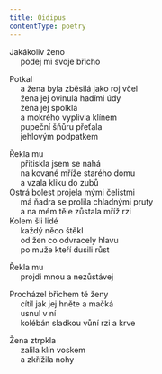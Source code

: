 ```yaml
---
title: Oidipus
contentType: poetry
---
```


<section>

Jakákoliv ženo  
     podej mi svoje břicho

Potkal  
     a žena byla zběsilá jako roj včel  
     žena jej ovinula hadími údy  
     žena jej spolkla  
     a mokrého vyplivla klínem  
     pupeční šňůru přeťala  
     jehlovým podpatkem

</section>

<section>

Řekla mu  
     přitiskla jsem se nahá  
     na kované mříže starého domu  
     a vzala kliku do zubů  
Ostrá bolest projela mými čelistmi  
     má ňadra se prolila chladnými pruty  
     a na mém těle zůstala mříž rzi  
Kolem šli lidé  
     každý něco štěkl  
     od žen co odvracely hlavu  
     po muže kteří dusili růst

</section>

<section>

Řekla mu  
     projdi mnou a nezůstávej

</section>

<section>

Procházel břichem té ženy  
     cítil jak jej hněte a mačká  
     usnul v ní  
     kolébán sladkou vůní rzi a krve

</section>

<section>

Žena ztrpkla  
     zalila klín voskem  
     a zkřížila nohy

</section>

